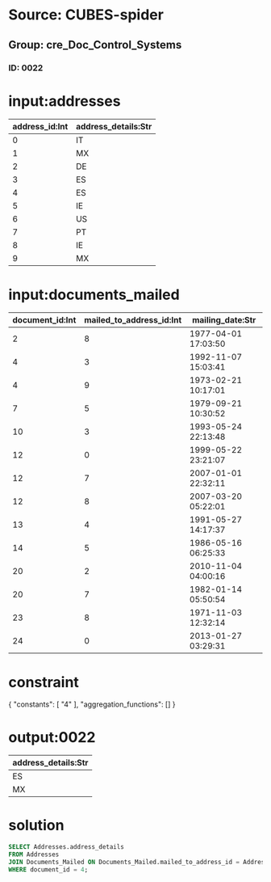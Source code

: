 # Source: CUBES-spider
## Group: cre_Doc_Control_Systems
### ID: 0022

# input:addresses

| address_id:Int | address_details:Str |
|---|---|
| 0 | IT |
| 1 | MX |
| 2 | DE |
| 3 | ES |
| 4 | ES |
| 5 | IE |
| 6 | US |
| 7 | PT |
| 8 | IE |
| 9 | MX |

# input:documents_mailed

| document_id:Int | mailed_to_address_id:Int | mailing_date:Str |
|---|---|---|
| 2 | 8 | 1977-04-01 17:03:50 |
| 4 | 3 | 1992-11-07 15:03:41 |
| 4 | 9 | 1973-02-21 10:17:01 |
| 7 | 5 | 1979-09-21 10:30:52 |
| 10 | 3 | 1993-05-24 22:13:48 |
| 12 | 0 | 1999-05-22 23:21:07 |
| 12 | 7 | 2007-01-01 22:32:11 |
| 12 | 8 | 2007-03-20 05:22:01 |
| 13 | 4 | 1991-05-27 14:17:37 |
| 14 | 5 | 1986-05-16 06:25:33 |
| 20 | 2 | 2010-11-04 04:00:16 |
| 20 | 7 | 1982-01-14 05:50:54 |
| 23 | 8 | 1971-11-03 12:32:14 |
| 24 | 0 | 2013-01-27 03:29:31 |

# constraint

{
  "constants": [
    "4"
  ],
  "aggregation_functions": []
}

# output:0022

| address_details:Str |
|---|
| ES |
| MX |

# solution

```sql
SELECT Addresses.address_details
FROM Addresses
JOIN Documents_Mailed ON Documents_Mailed.mailed_to_address_id = Addresses.address_id
WHERE document_id = 4;
```
